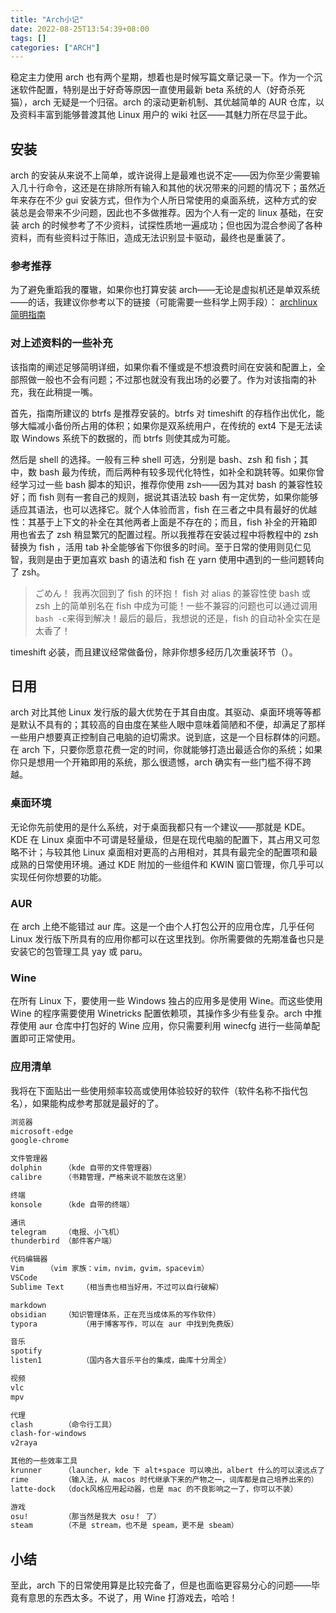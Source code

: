 ```yaml
---
title: "Arch小记"
date: 2022-08-25T13:54:39+08:00
tags: []
categories: ["ARCH"]
---
```


稳定主力使用 arch 也有两个星期，想着也是时候写篇文章记录一下。作为一个沉迷软件配置，特别是出于好奇等原因一直使用最新 beta 系统的人（好奇杀死猫），arch 无疑是一个归宿。arch 的滚动更新机制、其优越简单的 AUR 仓库，以及资料丰富到能够普渡其他 Linux 用户的 wiki 社区——其魅力所在尽显于此。

## 安装

arch 的安装从来说不上简单，或许说得上是最难也说不定——因为你至少需要输入几十行命令，这还是在排除所有输入和其他的状况带来的问题的情况下；虽然近年来存在不少 gui 安装方式，但作为个人所日常使用的桌面系统，这种方式的安装总是会带来不少问题，因此也不多做推荐。因为个人有一定的 linux 基础，在安装 arch 的时候参考了不少资料，试探性质地一遍成功；但也因为混合参阅了各种资料，而有些资料过于陈旧，造成无法识别显卡驱动，最终也是重装了。

### 参考推荐

为了避免重蹈我的覆辙，如果你也打算安装 arch——无论是虚拟机还是单双系统——的话，我建议你参考以下的链接（可能需要一些科学上网手段）：
[archlinux 简明指南](https://arch.icekylin.online/)

### 对上述资料的一些补充

该指南的阐述足够简明详细，如果你看不懂或是不想浪费时间在安装和配置上，全部照做一般也不会有问题；不过那也就没有我出场的必要了。作为对该指南的补充，我在此稍提一嘴。

首先，指南所建议的 btrfs 是推荐安装的。btrfs 对 timeshift 的存档作出优化，能够大幅减小备份所占用的体积；如果你是双系统用户，在传统的 ext4 下是无法读取 Windows 系统下的数据的，而 btrfs 则使其成为可能。

然后是 shell 的选择。一般有三种 shell 可选，分别是 bash、zsh 和 fish；其中，数 bash 最为传统，而后两种有较多现代化特性，如补全和跳转等。如果你曾经学习过一些 bash 脚本的知识，推荐你使用 zsh——因为其对 bash 的兼容性较好；而 fish 则有一套自己的规则，据说其语法较 bash 有一定优势，如果你能够适应其语法，也可以选择它。就个人体验而言，fish 在三者之中具有最好的优越性：其基于上下文的补全在其他两者上面是不存在的；而且，fish 补全的开箱即用也省去了 zsh 稍显繁冗的配置过程。所以我推荐在安装过程中将教程中的 zsh 替换为 fish ，活用 tab 补全能够省下你很多的时间。至于日常的使用则见仁见智，我则是由于更加喜欢 bash 的语法和 fish 在 yarn 使用中遇到的一些问题转向了 zsh。


>ごめん！
我再次回到了 fish 的环抱！ fish 对 alias 的兼容性使 bash 或 zsh 上的简单别名在 fish 中成为可能！一些不兼容的问题也可以通过调用 `bash -c`来得到解决！最后的最后，我想说的还是，fish 的自动补全实在是太香了！


timeshift 必装，而且建议经常做备份，除非你想多经历几次重装环节（）。

## 日用

arch 对比其他 Linux 发行版的最大优势在于其自由度。其驱动、桌面环境等等都是默认不具有的；其较高的自由度在某些人眼中意味着简陋和不便，却满足了那样一些用户想要真正控制自己电脑的迫切需求。说到底，这是一个目标群体的问题。在 arch 下，只要你愿意花费一定的时间，你就能够打造出最适合你的系统；如果你只是想用一个开箱即用的系统，那么很遗憾，arch 确实有一些门槛不得不跨越。

### 桌面环境

无论你先前使用的是什么系统，对于桌面我都只有一个建议——那就是 KDE。KDE 在 Linux 桌面中不可谓是轻量级，但是在现代电脑的配置下，其占用又可忽略不计；与较其他 Linux 桌面相对更高的占用相对，其具有最完全的配置项和最成熟的日常使用环境。通过 KDE 附加的一些组件和 KWIN 窗口管理，你几乎可以实现任何你想要的功能。

### AUR

在 arch 上绝不能错过 aur 库。这是一个由个人打包公开的应用仓库，几乎任何 Linux 发行版下所具有的应用你都可以在这里找到。你所需要做的先期准备也只是安装它的包管理工具 yay 或 paru。

### Wine

在所有 Linux 下，要使用一些 Windows 独占的应用多是使用 Wine。而这些使用 Wine 的程序需要使用 Winetricks 配置依赖项，其操作多少有些复杂。arch 中推荐使用 aur 仓库中打包好的 Wine 应用，你只需要利用 winecfg 进行一些简单配置即可正常使用。

### 应用清单

我将在下面贴出一些使用频率较高或使用体验较好的软件（软件名称不指代包名），如果能构成参考那就是最好的了。

```md
浏览器 
microsoft-edge
google-chrome

文件管理器
dolphin		（kde 自带的文件管理器）
calibre		（书籍管理，严格来说不能放在这里）

终端
konsole 	（kde 自带的终端）

通讯
telegram	（电报、小飞机）
thunderbird	（邮件客户端）

代码编辑器
Vim		（vim 家族：vim，nvim，gvim，spacevim）
VSCode
Sublime Text	（相当贵也相当好用，不过可以自行破解）

markdown
obsidian	（知识管理体系，正在充当成体系的写作软件）
typora          （用于博客写作，可以在 aur 中找到免费版）

音乐
spotify
listen1         （国内各大音乐平台的集成，曲库十分周全）

视频
vlc
mpv

代理
clash		（命令行工具）
clash-for-windows
v2raya

其他的一些效率工具
krunner		（launcher，kde 下 alt+space 可以唤出，albert 什么的可以滚远点了（bushi）
rime		（输入法，从 macos 时代继承下来的产物之一，词库都是自己培养出来的）
latte-dock	（dock风格应用起动器，也是 mac 的不良影响之一了，你可以不装）

游戏
osu!		（那当然是我大 osu！ 了）
steam		（不是 stream，也不是 speam，更不是 sbeam）
```



## 小结

至此，arch 下的日常使用算是比较完备了，但是也面临更容易分心的问题——毕竟有意思的东西太多。不说了，用 Wine 打游戏去，哈哈！



